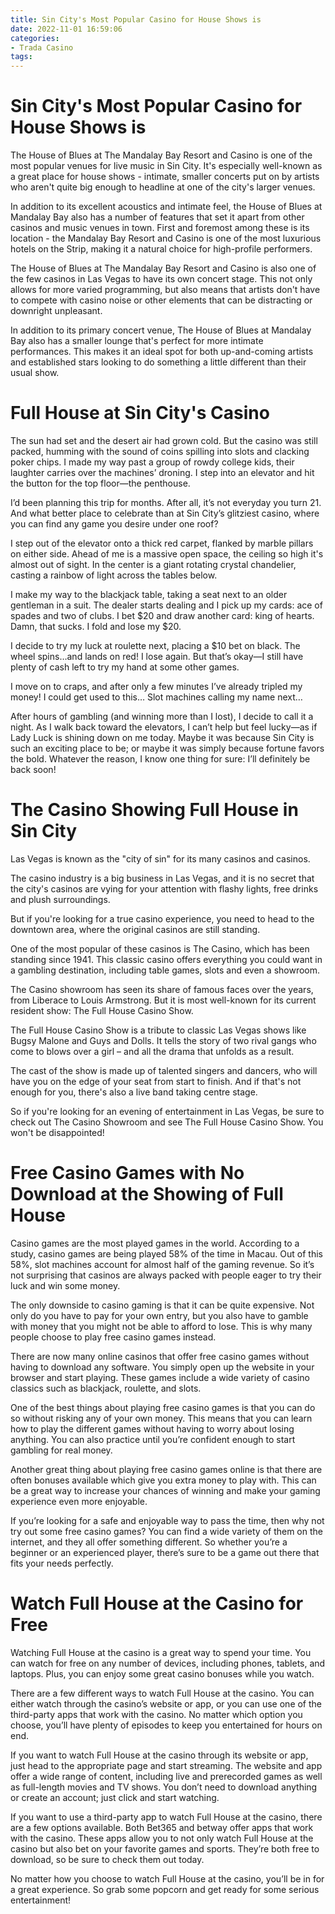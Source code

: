 ```yaml
---
title: Sin City's Most Popular Casino for House Shows is 
date: 2022-11-01 16:59:06
categories:
- Trada Casino
tags:
---
```



#  Sin City's Most Popular Casino for House Shows is 

The House of Blues at The Mandalay Bay Resort and Casino is one of the most popular venues for live music in Sin City. It's especially well-known as a great place for house shows - intimate, smaller concerts put on by artists who aren't quite big enough to headline at one of the city's larger venues.

In addition to its excellent acoustics and intimate feel, the House of Blues at Mandalay Bay also has a number of features that set it apart from other casinos and music venues in town. First and foremost among these is its location - the Mandalay Bay Resort and Casino is one of the most luxurious hotels on the Strip, making it a natural choice for high-profile performers.

The House of Blues at The Mandalay Bay Resort and Casino is also one of the few casinos in Las Vegas to have its own concert stage. This not only allows for more varied programming, but also means that artists don't have to compete with casino noise or other elements that can be distracting or downright unpleasant.

In addition to its primary concert venue, The House of Blues at Mandalay Bay also has a smaller lounge that's perfect for more intimate performances. This makes it an ideal spot for both up-and-coming artists and established stars looking to do something a little different than their usual show.

#  Full House at Sin City's Casino 

The sun had set and the desert air had grown cold. But the casino was still packed, humming with the sound of coins spilling into slots and clacking poker chips. I made my way past a group of rowdy college kids, their laughter carries over the machines’ droning. I step into an elevator and hit the button for the top floor—the penthouse.

I’d been planning this trip for months. After all, it’s not everyday you turn 21. And what better place to celebrate than at Sin City’s glitziest casino, where you can find any game you desire under one roof?

I step out of the elevator onto a thick red carpet, flanked by marble pillars on either side. Ahead of me is a massive open space, the ceiling so high it's almost out of sight. In the center is a giant rotating crystal chandelier, casting a rainbow of light across the tables below.

I make my way to the blackjack table, taking a seat next to an older gentleman in a suit. The dealer starts dealing and I pick up my cards: ace of spades and two of clubs. I bet $20 and draw another card: king of hearts. Damn, that sucks. I fold and lose my $20.

I decide to try my luck at roulette next, placing a $10 bet on black. The wheel spins…and lands on red! I lose again. But that’s okay—I still have plenty of cash left to try my hand at some other games.

I move on to craps, and after only a few minutes I’ve already tripled my money! I could get used to this… Slot machines calling my name next…

After hours of gambling (and winning more than I lost), I decide to call it a night. As I walk back toward the elevators, I can’t help but feel lucky—as if Lady Luck is shining down on me today. Maybe it was because Sin City is such an exciting place to be; or maybe it was simply because fortune favors the bold. Whatever the reason, I know one thing for sure: I’ll definitely be back soon!

#  The Casino Showing Full House in Sin City 

Las Vegas is known as the "city of sin" for its many casinos and casinos. 

The casino industry is a big business in Las Vegas, and it is no secret that the city's casinos are vying for your attention with flashy lights, free drinks and plush surroundings. 

But if you're looking for a true casino experience, you need to head to the downtown area, where the original casinos are still standing. 

One of the most popular of these casinos is The Casino, which has been standing since 1941. This classic casino offers everything you could want in a gambling destination, including table games, slots and even a showroom. 

The Casino showroom has seen its share of famous faces over the years, from Liberace to Louis Armstrong. But it is most well-known for its current resident show: The Full House Casino Show. 

The Full House Casino Show is a tribute to classic Las Vegas shows like Bugsy Malone and Guys and Dolls. It tells the story of two rival gangs who come to blows over a girl – and all the drama that unfolds as a result. 

The cast of the show is made up of talented singers and dancers, who will have you on the edge of your seat from start to finish. And if that's not enough for you, there's also a live band taking centre stage. 

So if you're looking for an evening of entertainment in Las Vegas, be sure to check out The Casino Showroom and see The Full House Casino Show. You won't be disappointed!

#  Free Casino Games with No Download at the Showing of Full House 

Casino games are the most played games in the world. According to a study, casino games are being played 58% of the time in Macau. Out of this 58%, slot machines account for almost half of the gaming revenue. So it’s not surprising that casinos are always packed with people eager to try their luck and win some money.

The only downside to casino gaming is that it can be quite expensive. Not only do you have to pay for your own entry, but you also have to gamble with money that you might not be able to afford to lose. This is why many people choose to play free casino games instead.

There are now many online casinos that offer free casino games without having to download any software. You simply open up the website in your browser and start playing. These games include a wide variety of casino classics such as blackjack, roulette, and slots.

One of the best things about playing free casino games is that you can do so without risking any of your own money. This means that you can learn how to play the different games without having to worry about losing anything. You can also practice until you’re confident enough to start gambling for real money.

Another great thing about playing free casino games online is that there are often bonuses available which give you extra money to play with. This can be a great way to increase your chances of winning and make your gaming experience even more enjoyable.

If you’re looking for a safe and enjoyable way to pass the time, then why not try out some free casino games? You can find a wide variety of them on the internet, and they all offer something different. So whether you’re a beginner or an experienced player, there’s sure to be a game out there that fits your needs perfectly.

#  Watch Full House at the Casino for Free

Watching Full House at the casino is a great way to spend your time. You can watch for free on any number of devices, including phones, tablets, and laptops. Plus, you can enjoy some great casino bonuses while you watch.

There are a few different ways to watch Full House at the casino. You can either watch through the casino’s website or app, or you can use one of the third-party apps that work with the casino. No matter which option you choose, you’ll have plenty of episodes to keep you entertained for hours on end.

If you want to watch Full House at the casino through its website or app, just head to the appropriate page and start streaming. The website and app offer a wide range of content, including live and prerecorded games as well as full-length movies and TV shows. You don’t need to download anything or create an account; just click and start watching.

If you want to use a third-party app to watch Full House at the casino, there are a few options available. Both Bet365 and betway offer apps that work with the casino. These apps allow you to not only watch Full House at the casino but also bet on your favorite games and sports. They’re both free to download, so be sure to check them out today.

No matter how you choose to watch Full House at the casino, you’ll be in for a great experience. So grab some popcorn and get ready for some serious entertainment!
